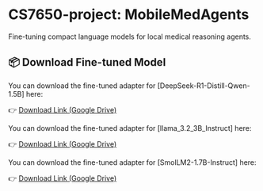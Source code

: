 # CS7650-project: MobileMedAgents

Fine-tuning compact language models for local medical reasoning agents.


## 📦 Download Fine-tuned Model

You can download the fine-tuned adapter for [DeepSeek-R1-Distill-Qwen-1.5B] here:

👉 [Download Link (Google Drive)](https://drive.google.com/drive/folders/1SnD9AIisQqdQmMxc8VamCzP-U-NxO8Ky?usp=sharing)

You can download the fine-tuned adapter for [llama_3.2_3B_Instruct] here:

👉 [Download Link (Google Drive)](https://drive.google.com/file/d/1evxjquaUD9QOJC5e7wfZfe5tjL7T8ZKf/view?usp=sharing)

You can download the fine-tuned adapter for [SmolLM2-1.7B-Instruct] here:

👉 [Download Link (Google Drive)](https://drive.google.com/file/d/1evxjquaUD9QOJC5e7wfZfe5tjL7T8ZKf/view?usp=sharing)




